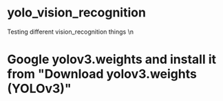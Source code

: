 # yolo_vision_recognition
Testing different vision_recognition things \n


# Google yolov3.weights and install it from "Download yolov3.weights (YOLOv3)"

